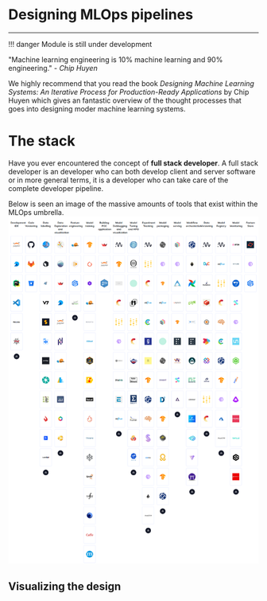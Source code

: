 # Designing MLOps pipelines

---

!!! danger
    Module is still under development

"Machine learning engineering is 10% machine learning and 90% engineering." - *Chip Huyen*

We highly recommend that you read the book
*Designing Machine Learning Systems: An Iterative Process for Production-Ready Applications* by Chip Huyen which gives
an fantastic overview of the thought processes that goes into designing moder machine learning systems.

# The stack

Have you ever encountered the concept of **full stack developer**. A full stack developer is an developer who can
both develop client and server software or in more general terms, it is a developer who can take care of the complete
developer pipeline.

Below is seen an image of the massive amounts of tools that exist within the MLOps umbrella.
<img src="../figures/tool_landscape.PNG" width="800" title="Credit to: https://mlops.neptune.ai/">

## Visualizing the design
